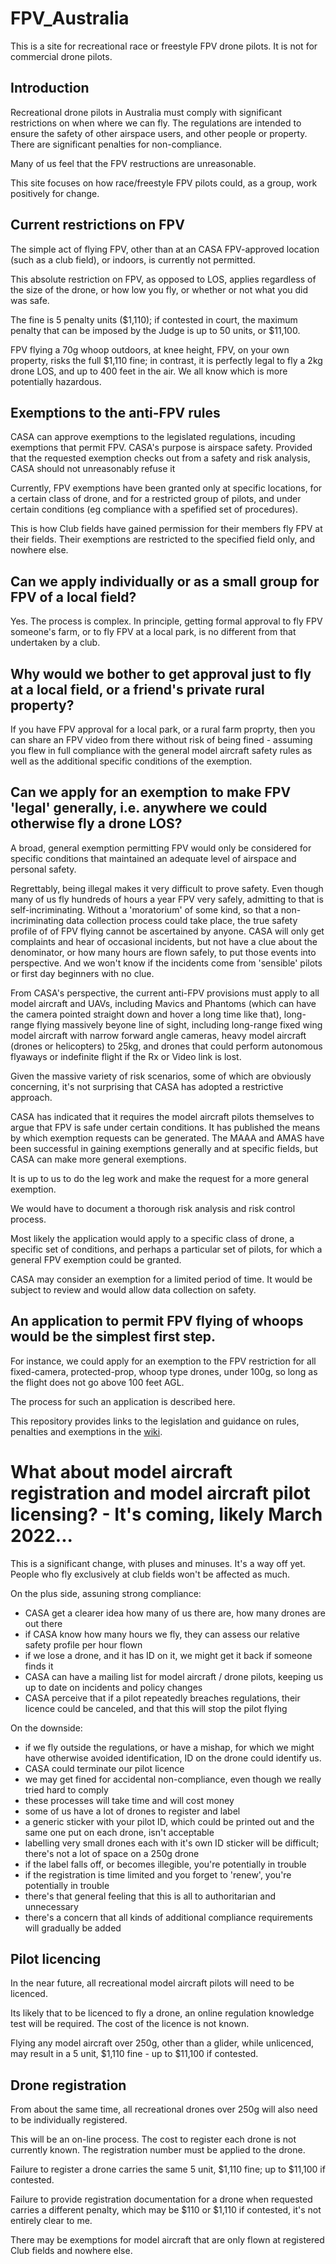 # FPV_Australia

This is a site for recreational race or freestyle FPV drone pilots.  It is not for commercial drone pilots.

## Introduction

Recreational drone pilots in Australia must comply with significant restrictions on when where we can fly.  The regulations are intended to ensure the safety of other airspace users, and other people or property.  There are significant penalties for non-compliance.

Many of us feel that the FPV restructions are unreasonable.

This site focuses on how race/freestyle FPV pilots could, as a group, work positively for change.

## Current restrictions on FPV

The simple act of flying FPV, other than at an CASA FPV-approved location (such as a club field), or indoors, is currently not permitted.

This absolute restriction on FPV, as opposed to LOS, applies regardless of the size of the drone, or how low you fly, or whether or not what you did was safe.  

The fine is 5 penalty units ($1,110); if contested in court, the maximum penalty that can be imposed by the Judge is up to 50 units, or $11,100. 

FPV flying a 70g whoop outdoors, at knee height, FPV, on your own property, risks the full $1,110 fine; in contrast, it is perfectly legal to fly a 2kg drone LOS, and up to 400 feet in the air.  We all know which is more potentially hazardous.

## Exemptions to the anti-FPV rules

CASA can approve exemptions to the legislated regulations, incuding exemptions that permit FPV.  CASA's purpose is airspace safety.  Provided that the requested exemption checks out from a safety and risk analysis, CASA should not unreasonably refuse it 

Currently, FPV exemptions have been granted only at specific locations, for a certain class of drone, and for a restricted group of pilots, and under certain conditions (eg compliance with a spefified set of procedures).  

This is how Club fields have gained permission for their members fly FPV at their fields.  Their exemptions are restricted to the specified field only, and nowhere else.

## Can we apply individually or as a small group for FPV of a local field?

Yes.  The process is complex.  In principle, getting formal approval to fly FPV someone's farm, or to fly FPV at a local park, is no different from that undertaken by a club.  

## Why would we bother to get approval just to fly at a local field, or a friend's private rural property?

If you have FPV approval for a local park, or a rural farm proprty, then you can share an FPV video from there without risk of being fined - assuming you flew in full compliance with the general model aircraft safety rules as well as the additional specific conditions of the exemption.  

## Can we apply for an exemption to make FPV 'legal' generally, i.e. anywhere we could otherwise fly a drone LOS?

A broad, general exemption permitting FPV would only be considered for specific conditions that maintained an adequate level of airspace and personal safety.

Regrettably, being illegal makes it very difficult to prove safety.  Even though many of us fly hundreds of hours a year FPV very safely, admitting to that is self-incriminating.  Without a 'moratorium' of some kind, so that a non-incriminating data collection process could take place, the true safety profile of of FPV flying cannot be ascertained by anyone.  CASA will only get complaints and hear of occasional incidents, but not have a clue about the denominator, or how many hours are flown safely, to put those events into perspective.  And we won't know if the incidents come from 'sensible' pilots or first day beginners with no clue.  

From CASA's perspective, the current anti-FPV provisions must apply to all model aircraft and UAVs, including Mavics and Phantoms (which can have the camera pointed straight down and hover a long time like that), long-range flying massively beyone line of sight, including long-range fixed wing model aircraft with narrow forward angle cameras, heavy model aircraft (drones or helicopters) to 25kg, and drones that could perform autonomous flyaways or indefinite flight if the Rx or Video link is lost.

Given the massive variety of risk scenarios, some of which are obviously concerning, it's not surprising that CASA has adopted a restrictive approach.  

CASA has indicated that it requires the model aircraft pilots themselves to argue that FPV is safe under certain conditions.  It has published the means by which exemption requests can be generated.  The MAAA and AMAS have been successful in gaining exemptions generally and at specific fields, but CASA can make more general exemptions.

It is up to us to do the leg work and make the request for a more general exemption.

We would have to document a thorough risk analysis and risk control process. 

Most likely the application would apply to a specific class of drone, a specific set of conditions, and perhaps a particular set of pilots, for which a general FPV exemption could be granted.  

CASA may consider an exemption for a limited period of time.  It would be subject to review and would allow data collection on safety.

## An application to permit FPV flying of whoops would be the simplest first step.

For instance, we could apply for an exemption to the FPV restriction for all fixed-camera, protected-prop, whoop type drones, under 100g, so long as the flight does not go above 100 feet AGL.  

The process for such an application is described here.

This repository provides links to the legislation and guidance on rules, penalties and exemptions in the [wiki](https://github.com/ctzsnooze/FPV_Australia/wiki).

# What about model aircraft registration and model aircraft pilot licensing? - It's coming, likely March 2022...

This is a significant change, with pluses and minuses.  It's a way off yet.  People who fly exclusively at club fields won't be affected as much.

On the plus side, assuning strong compliance:
- CASA get a clearer idea how many of us there are, how many drones are out there
- if CASA know how many hours we fly, they can assess our relative safety profile per hour flown
- if we lose a drone, and it has ID on it, we might get it back if someone finds it
- CASA can have a mailing list for model aircraft / drone pilots, keeping us up to date on incidents and policy changes
- CASA perceive that if a pilot repeatedly breaches regulations, their licence could be canceled, and that this will stop the pilot flying

On the downside:
- if we fly outside the regulations, or have a mishap, for which we might have otherwise avoided identification, ID on the drone could identify us.
- CASA could terminate our pilot licence
- we may get fined for accidental non-compliance, even though we really tried hard to comply
- these processes will take time and will cost money
- some of us have a lot of drones to register and label
- a generic sticker with your pilot ID, which could be printed out and the same one put on each drone, isn't acceptable  
- labelling very small drones each with it's own ID sticker will be difficult; there's not a lot of space on a 250g drone
- if the label falls off, or becomes illegible, you're potentially in trouble
- if the registration is time limited and you forget to 'renew', you're potentially in trouble
- there's that general feeling that this is all to authoritarian and unnecessary
- there's a concern that all kinds of additional compliance requirements will gradually be added

 
## Pilot licencing

In the near future, all recreational model aircraft pilots will need to be licenced.  

Its likely that to be licenced to fly a drone, an online regulation knowledge test will be required.  The cost of the licence is not known.

Flying any model aircraft over 250g, other than a glider, while unlicenced, may result in a 5 unit, $1,110 fine - up to $11,100 if contested.  

## Drone registration

From about the same time, all recreational drones over 250g will also need to be individually registered.  

This will be an on-line process.  The cost to register each drone is not currently known.  The registration number must be applied to the drone.

Failure to register a drone carries the same 5 unit, $1,110 fine; up to $11,100 if contested.  

Failure to provide registration documentation for a drone when requested carries a different penalty, which may be $110 or $1,110 if contested, it's not entirely clear to me.

There may be exemptions for model aircraft that are only flown at registered Club fields and nowhere else.



